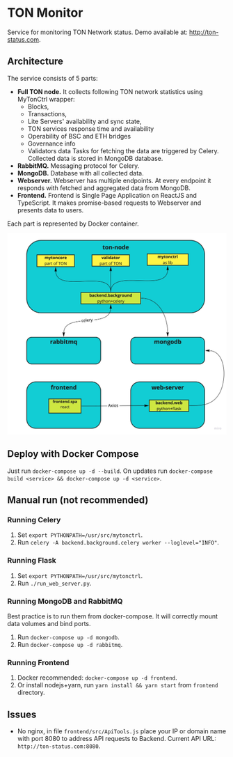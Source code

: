 # TON Monitor
Service for monitoring TON Network status. Demo available at: http://ton-status.com.

## Architecture

The service consists of 5 parts:
* **Full TON node.** It collects following TON network statistics using MyTonCtrl wrapper: 
    * Blocks, 
    * Transactions, 
    * Lite Servers' availability and sync state, 
    * TON services response time and availability
    * Operability of BSC and ETH bridges
    * Governance info
    * Validators data
Tasks for fetching the data are triggered by Celery. Collected data is stored in MongoDB database.
* **RabbitMQ.** Messaging protocol for Celery.
* **MongoDB.** Database with all collected data.
* **Webserver.** Webserver has multiple endpoints. At every endpoint it responds with fetched and aggregated data from MongoDB.
* **Frontend.** Frontend is Single Page Application on ReactJS and TypeScript. It makes promise-based requests to Webserver and presents data to users.

Each part is represented by Docker container.

![Architecture](architecture.jpg)


## Deploy with Docker Compose
Just run `docker-compose up -d --build`. On updates run `docker-compose build <service> && docker-compose up -d <service>`.

## Manual run (not recommended)
### Running Celery
1. Set `export PYTHONPATH=/usr/src/mytonctrl`.
2. Run `celery -A backend.background.celery worker --loglevel="INFO"`.

### Running Flask
1. Set `export PYTHONPATH=/usr/src/mytonctrl`.
2. Run `./run_web_server.py`.

### Running MongoDB and RabbitMQ
Best practice is to run them from docker-compose. It will correctly mount data volumes and bind ports.
1. Run `docker-compose up -d mongodb`.
2. Run `docker-compose up -d rabbitmq`.


### Running Frontend
1. Docker recommended: `docker-compose up -d frontend`.
2. Or install nodejs+yarn, run `yarn install && yarn start` from `frontend` directory.


## Issues
* No nginx, in file `frontend/src/ApiTools.js` place your IP or domain name with port 8080 to address API requests to Backend. Current API URL: `http://ton-status.com:8080`.
